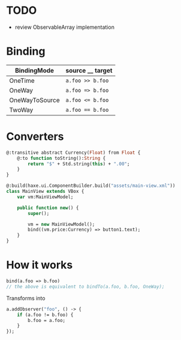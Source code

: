 # TODO
- review ObservableArray implementation

# Binding
| BindingMode | source __ target
| - | - 
| OneTime | `a.foo >> b.foo`
| OneWay | `a.foo => b.foo`
| OneWayToSource | `a.foo <= b.foo`
| TwoWay | `a.foo == b.foo`

# Converters
```haxe
@:transitive abstract Currency(Float) from Float {
    @:to function toString():String {
        return "$" + Std.string(this) + ".00";
    }
}

@:build(haxe.ui.ComponentBuilder.build("assets/main-view.xml"))
class MainView extends VBox {
    var vm:MainViewModel;

    public function new() {
        super();

        vm = new MainViewModel();
        bind((vm.price:Currency) => button1.text);
    }
}
```

# How it works
```haxe
bind(a.foo => b.foo)
// the above is equivalent to bindTo(a.foo, b.foo, OneWay);
```
Transforms into
```haxe
a.addObserver("foo", () -> {
    if (a.foo != b.foo) {
        b.foo = a.foo;
    }
});
```
